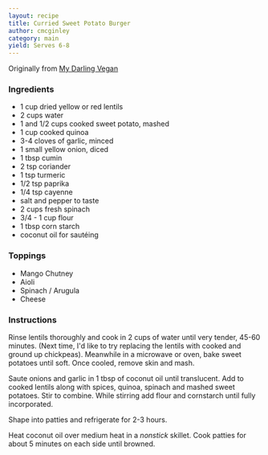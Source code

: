 ```yaml
---
layout: recipe
title: Curried Sweet Potato Burger
author: cmcginley
category: main
yield: Serves 6-8
---
```

Originally from [My Darling Vegan](http://mydarlingvegan.com/2014/02/curried-sweet-potato-burger-with-tomato-chutney-and-cilantro-aioli/)

### Ingredients

* 1 cup dried yellow or red lentils
* 2 cups water
* 1 and 1/2 cups cooked sweet potato, mashed
* 1 cup cooked quinoa
* 3-4 cloves of garlic, minced
* 1 small yellow onion, diced
* 1 tbsp cumin
* 2 tsp coriander
* 1 tsp turmeric
* 1/2 tsp paprika
* 1/4 tsp cayenne
* salt and pepper to taste
* 2 cups fresh spinach
* 3/4 - 1 cup flour
* 1 tbsp corn starch
* coconut oil for sautéing

### Toppings

* Mango Chutney
* Aioli
* Spinach / Arugula
* Cheese

### Instructions

Rinse lentils thoroughly and cook in 2 cups of water until very tender, 45-60 minutes. (Next time, I'd like to try replacing the lentils with cooked and ground up chickpeas). Meanwhile in a microwave or oven, bake sweet potatoes until soft. Once cooled, remove skin and mash.

Saute onions and garlic in 1 tbsp of coconut oil until translucent. Add to cooked lentils along with spices, quinoa, spinach and mashed sweet potatoes. Stir to combine. While stirring add flour and cornstarch until fully incorporated.

Shape into patties and refrigerate for 2-3 hours.

Heat coconut oil over medium heat in a *nonstick* skillet. Cook patties for about 5 minutes on each side until browned.

